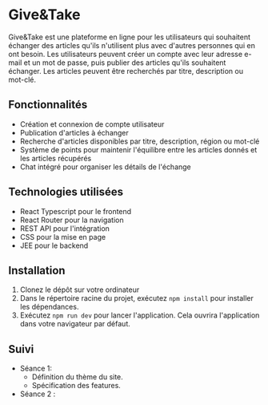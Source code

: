 # Give&Take

Give&Take est une plateforme en ligne pour les utilisateurs qui souhaitent échanger des articles qu'ils n'utilisent plus avec d'autres personnes qui en ont besoin. Les utilisateurs peuvent créer un compte avec leur adresse e-mail et un mot de passe, puis publier des articles qu'ils souhaitent échanger. Les articles peuvent être recherchés par titre, description ou mot-clé.

## Fonctionnalités

- Création et connexion de compte utilisateur
- Publication d'articles à échanger
- Recherche d'articles disponibles par titre, description, région ou mot-clé
- Système de points pour maintenir l'équilibre entre les articles donnés et les articles récupérés
- Chat intégré pour organiser les détails de l'échange


## Technologies utilisées

- React Typescript pour le frontend
- React Router pour la navigation
- REST API pour l'intégration
- CSS pour la mise en page
- JEE pour le backend

## Installation

1. Clonez le dépôt sur votre ordinateur
2. Dans le répertoire racine du projet, exécutez `npm install` pour installer les dépendances.
3. Exécutez `npm run dev` pour lancer l'application. Cela ouvrira l'application dans votre navigateur par défaut.

## Suivi

- Séance 1:
  - Définition du thème du site.
  - Spécification des features.
- Séance 2 : 
 

